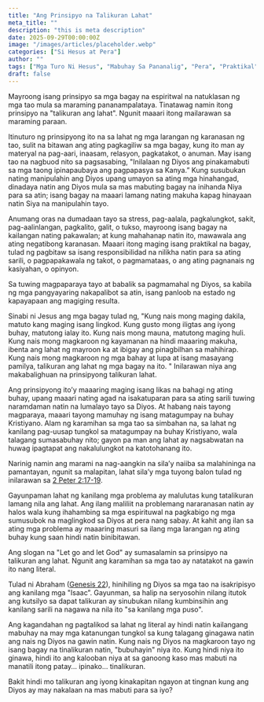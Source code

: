 ```yaml
---
title: "Ang Prinsipyo na Talikuran Lahat"
meta_title: ""
description: "this is meta description"
date: 2025-09-29T00:00:00Z
image: "/images/articles/placeholder.webp"
categories: ["Si Hesus at Pera"]
author: ""
tags: ["Mga Turo Ni Hesus", "Mabuhay Sa Pananalig", "Pera", "Praktikal"]
draft: false
---
```


Mayroong isang prinsipyo sa mga bagay na espiritwal na natuklasan ng mga tao mula sa maraming pananampalataya. Tinatawag namin itong prinsipyo na "talikuran ang lahat". Ngunit maaari itong mailarawan sa maraming paraan.  
  
Itinuturo ng prinsipyong ito na sa lahat ng mga larangan ng karanasan ng tao, sulit na bitawan ang ating pagkagiliw sa mga bagay, kung ito man ay materyal na pag-aari, inaasam, relasyon, pagkatakot, o anuman. May isang tao na nagbuod nito sa pagsasabing, "Inilalaan ng Diyos ang pinakamabuti sa mga taong ipinapaubaya ang pagpapasya sa Kanya.” Kung susubukan nating manipulahin ang Diyos upang umayon sa ating mga hinahangad, dinadaya natin ang Diyos mula sa mas mabuting bagay na inihanda Niya para sa atin; isang bagay na maaari lamang nating makuha kapag hinayaan natin Siya na manipulahin tayo.  
  
Anumang oras na dumadaan tayo sa stress, pag-aalala, pagkalungkot, sakit, pag-aalinlangan, pagkalito, galit, o tukso, mayroong isang bagay na kailangan nating pakawalan; at kung mahahanap natin ito, mawawala ang ating negatibong karanasan. Maaari itong maging isang praktikal na bagay, tulad ng pagbitaw sa isang responsibilidad na nilikha natin para sa ating sarili, o pagpapakawala ng takot, o pagmamataas, o ang ating pagnanais ng kasiyahan, o opinyon.  
  
Sa tuwing magpaparaya tayo at babalik sa pagmamahal ng Diyos, sa kabila ng mga pangyayaring nakapalibot sa atin, isang panloob na estado ng kapayapaan ang magiging resulta.  
  
Sinabi ni Jesus ang mga bagay tulad ng, "Kung nais mong maging dakila, matuto kang maging isang lingkod. Kung gusto mong iligtas ang iyong buhay, matutong ialay ito. Kung nais mong mauna, matutong maging huli. Kung nais mong magkaroon ng kayamanan na hindi maaaring makuha, ibenta ang lahat ng mayroon ka at ibigay ang pinagbilhan sa mahihirap. Kung nais mong magkaroon ng mga bahay at lupa at isang masayang pamilya, talikuran ang lahat ng mga bagay na ito. " Inilarawan niya ang makabalighuan na prinsipyong talikuran lahat.  
  
Ang prinsipyong ito’y maaaring maging isang likas na bahagi ng ating buhay, upang maaari nating agad na isakatuparan para sa ating sarili tuwing naramdaman natin na lumalayo tayo sa Diyos. At habang nais tayong magparaya, maaari tayong mamuhay ng isang matagumpay na buhay Kristiyano. Alam ng karamihan sa mga tao sa simbahan na, sa lahat ng kanilang pag-uusap tungkol sa matagumpay na buhay Kristiyano, wala talagang sumasabuhay nito; gayon pa man ang lahat ay nagsabwatan na huwag ipagtapat ang nakalulungkot na katotohanang ito.  
  
Narinig namin ang marami na nag-aangkin na sila’y naiiba sa malahininga na pamantayan, ngunit sa malapitan, lahat sila’y mga tuyong balon tulad ng inilarawan sa [2 Peter 2:17-19](http://www.biblegateway.com/passage/index.php?search=2+Peter+2%3A17-19;&version=50;&interface=print "Read 2 Peter 2:17-19").  
  
Gayunpaman lahat ng kanilang mga problema ay malulutas kung tatalikuran lamang nila ang lahat. Ang ilang maliliit na problemang nararanasan natin ay halos wala kung ihahambing sa mga espirituwal na pagkabigo ng mga sumusubok na maglingkod sa Diyos at pera nang sabay. At kahit ang ilan sa ating mga problema ay maaaring masuri sa ilang mga larangan ng ating buhay kung saan hindi natin binibitawan.  
  
Ang slogan na "Let go and let God" ay sumasalamin sa prinsipyo na talikuran ang lahat. Ngunit ang karamihan sa mga tao ay natatakot na gawin ito nang literal.  
  
Tulad ni Abraham ([Genesis 22](http://www.biblegateway.com/passage/index.php?search=Genesis+22;&version=50;&interface=print "Read Genesis 22")), hinihiling ng Diyos sa mga tao na isakripisyo ang kanilang mga "Isaac”. Gayunman, sa halip na seryosohin nilang itutok ang kutsilyo sa dapat talikuran ay sinubukan nilang kumbinsihin ang kanilang sarili na nagawa na nila ito "sa kanilang mga puso".  
  
Ang kagandahan ng pagtalikod sa lahat ng literal ay hindi natin kailangang mabuhay na may mga katanungan tungkol sa kung talagang ginagawa natin ang nais ng Diyos na gawin natin. Kung nais ng Diyos na magkaroon tayo ng isang bagay na tinalikuran natin, "bubuhayin" niya ito. Kung hindi niya ito ginawa, hindi ito ang kalooban niya at sa ganoong kaso mas mabuti na manatili itong patay… ipinako... tinalikuran.  
  
Bakit hindi mo talikuran ang iyong kinakapitan ngayon at tingnan kung ang Diyos ay may nakalaan na mas mabuti para sa iyo?
